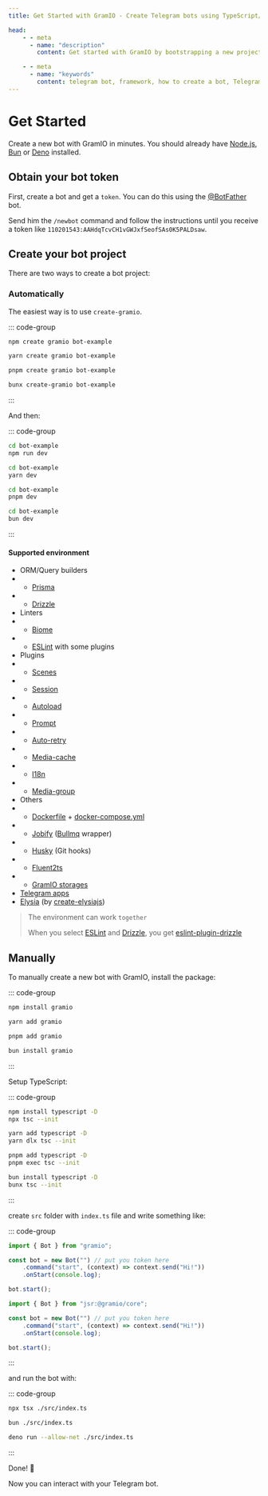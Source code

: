 ```yaml
---
title: Get Started with GramIO - Create Telegram bots using TypeScript/JavaScript

head:
    - - meta
      - name: "description"
        content: Get started with GramIO by bootstrapping a new project with «npx create gramio bot-dir» and start development with «npm run dev». Create a Telegram bot in minutes with this powerful Telegram Bot API framework (TypeScript/JavaScript).

    - - meta
      - name: "keywords"
        content: telegram bot, framework, how to create a bot, Telegram, Telegram Bot API, GramIO, TypeScript, JavaScript, Node.JS, Nodejs, Deno, Bun, quick start, setup guide, beginner guide, bot token, BotFather, npm init, bootstrapping project, bot development tutorial, create telegram bot fast, bot setup, starter template, bot project structure, command handling, first telegram bot
---
```


# Get Started

Create a new bot with GramIO in minutes. You should already have [Node.js](https://nodejs.org/), [Bun](https://bun.sh/) or [Deno](https://deno.com/) installed.

## Obtain your bot token

First, create a bot and get a `token`. You can do this using the [@BotFather](https://t.me/BotFather) bot.

Send him the `/newbot` command and follow the instructions until you receive a token like `110201543:AAHdqTcvCH1vGWJxfSeofSAs0K5PALDsaw`.

## Create your bot project

There are two ways to create a bot project:

### Automatically

The easiest way is to use `create-gramio`.

::: code-group

```bash [npm]
npm create gramio bot-example
```

```bash [yarn]
yarn create gramio bot-example
```

```bash [pnpm]
pnpm create gramio bot-example
```

```bash [bun]
bunx create-gramio bot-example
```

:::

And then:

::: code-group

```bash [npm]
cd bot-example
npm run dev
```

```bash [yarn]
cd bot-example
yarn dev
```

```bash [pnpm]
cd bot-example
pnpm dev
```

```bash [bun]
cd bot-example
bun dev
```

:::

#### Supported environment

-   ORM/Query builders
-   -   [Prisma](https://www.prisma.io/)
-   -   [Drizzle](https://orm.drizzle.team/)
-   Linters
-   -   [Biome](https://biomejs.dev/)
-   -   [ESLint](https://eslint.org/) with some plugins
-   Plugins
-   -   [Scenes](https://gramio.dev/plugins/official/scenes.html)
-   -   [Session](https://gramio.dev/plugins/official/session.html)
-   -   [Autoload](https://gramio.dev/plugins/official/autoload.html)
-   -   [Prompt](https://gramio.dev/plugins/official/prompt.html)
-   -   [Auto-retry](https://gramio.dev/plugins/official/auto-retry.html)
-   -   [Media-cache](https://gramio.dev/plugins/official/media-cache.html)
-   -   [I18n](https://gramio.dev/plugins/official/i18n.html)
-   -   [Media-group](https://gramio.dev/plugins/official/media-group.html)
-   Others
-   -   [Dockerfile](https://www.docker.com/) + [docker-compose.yml](https://docs.docker.com/compose/)
-   -   [Jobify](https://github.com/kravetsone/jobify) ([Bullmq](https://docs.bullmq.io/) wrapper)
-   -   [Husky](https://typicode.github.io/husky/) (Git hooks)
-   -   [Fluent2ts](https://github.com/kravetsone/fluent2ts)
-   -   [GramIO storages](https://gramio.dev/storages/)
-   [Telegram apps](https://github.com/Telegram-Mini-Apps/telegram-apps/tree/master/packages/create-mini-app)
-   [Elysia](https://elysiajs.com/) (by [create-elysiajs](https://github.com/kravetsone/create-elysiajs))

> The environment can work `together`
>
> When you select [ESLint](https://eslint.org/) and [Drizzle](https://orm.drizzle.team/), you get [eslint-plugin-drizzle](https://orm.drizzle.team/docs/eslint-plugin)

## Manually

To manually create a new bot with GramIO, install the package:

::: code-group

```bash [npm]
npm install gramio
```

```bash [yarn]
yarn add gramio
```

```bash [pnpm]
pnpm add gramio
```

```bash [bun]
bun install gramio
```

:::

Setup TypeScript:

::: code-group

```bash [npm]
npm install typescript -D
npx tsc --init
```

```bash [yarn]
yarn add typescript -D
yarn dlx tsc --init
```

```bash [pnpm]
pnpm add typescript -D
pnpm exec tsc --init
```

```bash [bun]
bun install typescript -D
bunx tsc --init
```

:::

create `src` folder with `index.ts` file and write something like:

::: code-group

```ts twoslash [Bun or Node.js]
import { Bot } from "gramio";

const bot = new Bot("") // put you token here
    .command("start", (context) => context.send("Hi!"))
    .onStart(console.log);

bot.start();
```

```ts [Deno]
import { Bot } from "jsr:@gramio/core";

const bot = new Bot("") // put you token here
    .command("start", (context) => context.send("Hi!"))
    .onStart(console.log);

bot.start();
```

:::

and run the bot with:

::: code-group

```bash [tsx]
npx tsx ./src/index.ts
```

```bash [bun]
bun ./src/index.ts
```

```bash [deno]
deno run --allow-net ./src/index.ts
```

:::

Done! 🎉

Now you can interact with your Telegram bot.
